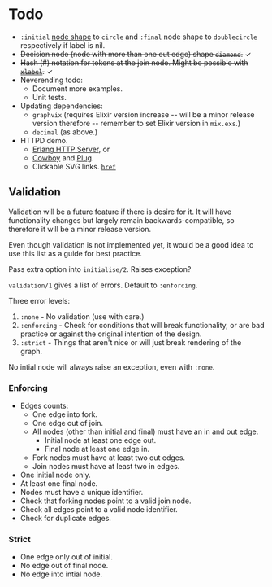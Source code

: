# Todo

* `:initial` [node shape](https://graphviz.org/doc/info/shapes.html) to `circle` and `:final`
    node shape to `doublecircle` respectively if label is nil.
* ~~Decision node (node with more than one out edge) shape `diamond`.~~ ✓
* ~~Hash (#) notation for tokens at the join node. Might be possible with [`xlabel`](https://graphviz.org/docs/attrs/xlabel/).~~ ✓
* Neverending todo:
  * Document more examples.
  * Unit tests.
* Updating dependencies:
  * `graphvix` (requires Elixir version increase -- will be a minor release version therefore -- remember to set Elixir version in `mix.exs`.)
  * `decimal` (as above.)
* HTTPD demo.
  * [Erlang HTTP Server](https://www.erlang.org/doc/apps/inets/http_server.html), or
  * [Cowboy](https://ninenines.eu/) and [Plug](https://hexdocs.pm/plug/readme.html).
  * Clickable SVG links. [`href`](https://graphviz.org/docs/attrs/href/)

## Validation

Validation will be a future feature if there is desire for it.
It will have functionality changes but largely remain backwards-compatible, so therefore it will be a minor release version.

Even though validation is not implemented yet, it would be a good idea to use this list as a guide for best practice.

Pass extra option into `initialise/2`. Raises exception?

`validation/1` gives a list of errors. Default to `:enforcing`.

Three error levels:

 1) `:none` - No validation (use with care.)
 2) `:enforcing` - Check for conditions that will break functionality, or are bad practice or against the original intention of the design.
 3) `:strict` - Things that aren't nice or will just break rendering of the graph.

No intial node will always raise an exception, even with `:none`.

### Enforcing

 * Edges counts:
    * One edge into fork.
    * One edge out of join.
    * All nodes (other than initial and final) must have an in and out edge.
      *  Initial node at least one edge out.
      *  Final node at least one edge in.
    * Fork nodes must have at least two out edges.
    * Join nodes must have at least two in edges.
 * One initial node only.
 * At least one final node.
 * Nodes must have a unique identifier.
 * Check that forking nodes point to a valid join node.
 * Check all edges point to a valid node identifier.
 * Check for duplicate edges.

### Strict

 * One edge only out of initial.
 * No edge out of final node.
 * No edge into intial node.
